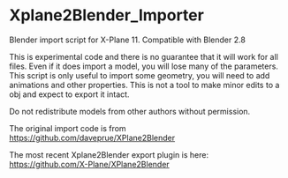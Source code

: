 # Xplane2Blender_Importer
Blender import script for X-Plane 11. Compatible with Blender 2.8

This is experimental code and there is no guarantee that it will work for all files. Even if it does import a model, you will lose many of the parameters. This script is only useful to import some geometry, you will need to add animations and other properties. This is not a tool to make minor edits to a obj and expect to export it intact.

Do not redistribute models from other authors without permission. 

The original import code is from https://github.com/daveprue/XPlane2Blender 

The most recent Xplane2Blender export plugin is here: https://github.com/X-Plane/XPlane2Blender